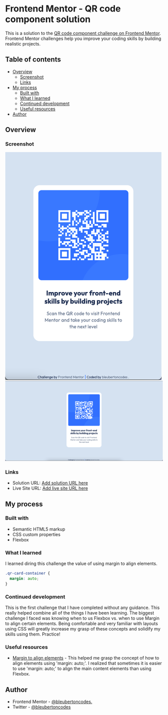 # Frontend Mentor - QR code component solution

This is a solution to the [QR code component challenge on Frontend Mentor](https://www.frontendmentor.io/challenges/qr-code-component-iux_sIO_H). Frontend Mentor challenges help you improve your coding skills by building realistic projects. 

## Table of contents

- [Overview](#overview)
  - [Screenshot](#screenshot)
  - [Links](#links)
- [My process](#my-process)
  - [Built with](#built-with)
  - [What I learned](#what-i-learned)
  - [Continued development](#continued-development)
  - [Useful resources](#useful-resources)
- [Author](#author)



## Overview

### Screenshot

![](screenshots/screenshot-mobile.png)
![](screenshots/screenshot-desktop.png)


### Links

- Solution URL: [Add solution URL here](https://your-solution-url.com)
- Live Site URL: [Add live site URL here](https://your-live-site-url.com)


## My process

### Built with

- Semantic HTML5 markup
- CSS custom properties
- Flexbox


### What I learned

I learned diring this challenge the value of using margin to align elements.


```css
.qr-card-container {
  margin: auto;
}
```


### Continued development
This is the first challenge that I have completed without any guidance. This really helped combine all of the things I have been learning. The biggest challenge I faced was knowing when to us Flexbox vs. when to use Margin to align certain elements. Being comfortable and very familiar with layouts using CSS will greatly increase my grasp of these concepts and solidify my skills using them. Practice!


### Useful resources

- [Margin to align elements](https://developer.mozilla.org/en-US/docs/Web/CSS/margin) - This helped me grasp the concept of how to align elements using 'margin: auto;'. I realized that sometimes it is easier to use 'margin: auto;' to align the main content  elements than using Flexbox.


## Author

- Frontend Mentor - [@bleubertoncodes.](https://www.frontendmentor.io/profile/bleubertoncodes)
- Twitter - [@bleubertoncodes](https://www.twitter.com/bleubertoncodes)


